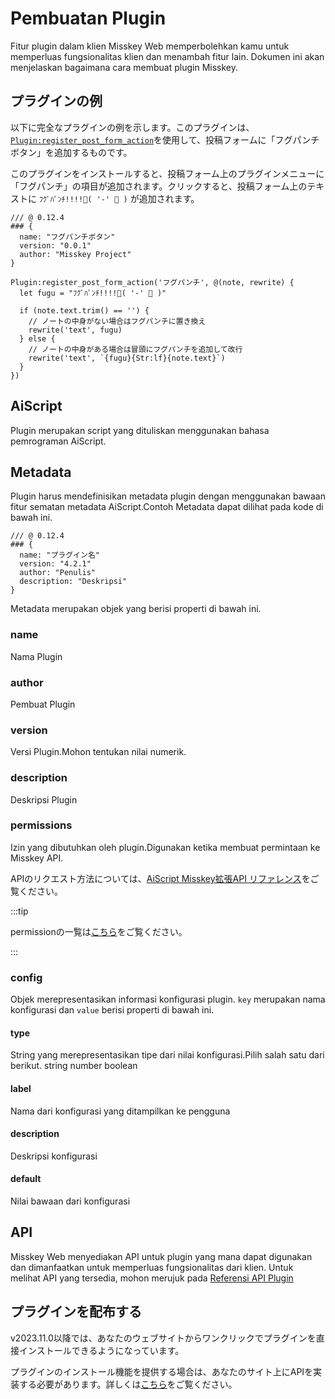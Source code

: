 # Pembuatan Plugin

Fitur plugin dalam klien Misskey Web memperbolehkan kamu untuk memperluas fungsionalitas klien dan menambah fitur lain.
Dokumen ini akan menjelaskan bagaimana cara membuat plugin Misskey.

## プラグインの例

以下に完全なプラグインの例を示します。このプラグインは、[`Plugin:register_post_form_action`](/docs/for-developers/plugin/plugin-api-reference/#pluginregister_post_form_actiontitle-fn)を使用して、投稿フォームに「フグパンチボタン」を追加するものです。

このプラグインをインストールすると、投稿フォーム上のプラグインメニューに「フグパンチ」の項目が追加されます。クリックすると、投稿フォーム上のテキストに `ﾌｸﾞﾊﾟﾝﾁ!!!!🐡( '-' 🐡 )` が追加されます。

```ais
/// @ 0.12.4
### {
  name: "フグパンチボタン"
  version: "0.0.1"
  author: "Misskey Project"
}

Plugin:register_post_form_action('フグパンチ', @(note, rewrite) {
  let fugu = "ﾌｸﾞﾊﾟﾝﾁ!!!!🐡( '-' 🐡 )"

  if (note.text.trim() == '') {
    // ノートの中身がない場合はフグパンチに置き換え
    rewrite('text', fugu)
  } else {
    // ノートの中身がある場合は冒頭にフグパンチを追加して改行
    rewrite('text', `{fugu}{Str:lf}{note.text}`)
  }
})
```

## AiScript

Plugin merupakan script yang dituliskan menggunakan bahasa pemrograman AiScript.

## Metadata

Plugin harus mendefinisikan metadata plugin dengan menggunakan bawaan fitur sematan metadata AiScript.Contoh Metadata dapat dilihat pada kode di bawah ini.

```AiScript
/// @ 0.12.4
### {
  name: "プラグイン名"
  version: "4.2.1"
  author: "Penulis"
  description: "Deskripsi"
}
```

Metadata merupakan objek yang berisi properti di bawah ini.

### name

Nama Plugin

### author

Pembuat Plugin

### version

Versi Plugin.Mohon tentukan nilai numerik.

### description

Deskripsi Plugin

### permissions

Izin yang dibutuhkan oleh plugin.Digunakan ketika membuat permintaan ke Misskey API.

APIのリクエスト方法については、[AiScript Misskey拡張API リファレンス](/docs/for-developers/plugin/plugin-api-reference/)をご覧ください。

:::tip

permissionの一覧は[こちら](/docs/for-developers/api/permission/)をご覧ください。

:::

### config

Objek merepresentasikan informasi konfigurasi plugin.
`key` merupakan nama konfigurasi dan `value` berisi properti di bawah ini.

#### type

String yang merepresentasikan tipe dari nilai konfigurasi.Pilih salah satu dari berikut.
string number boolean

#### label

Nama dari konfigurasi yang ditampilkan ke pengguna

#### description

Deskripsi konfigurasi

#### default

Nilai bawaan dari konfigurasi

## API

Misskey Web menyediakan API untuk plugin yang mana dapat digunakan dan dimanfaatkan untuk memperluas fungsionalitas dari klien.
Untuk melihat API yang tersedia, mohon merujuk pada [Referensi API Plugin](./plugin-api-reference/)

## プラグインを配布する

v2023.11.0以降では、あなたのウェブサイトからワンクリックでプラグインを直接インストールできるようになっています。

プラグインのインストール機能を提供する場合は、あなたのサイト上にAPIを実装する必要があります。詳しくは[こちら](../publish-on-your-website.md)をご覧ください。
